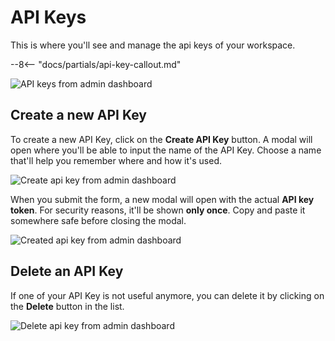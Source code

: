 # API Keys

This is where you'll see and manage the api keys of your workspace.

--8<-- "docs/partials/api-key-callout.md"

![API keys from admin dashboard](/assets/images/admin-api-keys.png)

## Create a new API Key

To create a new API Key, click on the **Create API Key** button. A modal will open where you'll be able to input the name of the API Key. Choose a name that'll help you remember where and how it's used.

![Create api key from admin dashboard](/assets/images/admin-api-keys-create.png)

When you submit the form, a new modal will open with the actual **API key token**. For security reasons, it'll be shown **only once**. Copy and paste it somewhere safe before closing the modal.

![Created api key from admin dashboard](/assets/images/admin-api-keys-created.png)

## Delete an API Key

If one of your API Key is not useful anymore, you can delete it by clicking on the **Delete** button in the list.

![Delete api key from admin dashboard](/assets/images/admin-api-keys-delete.png)
